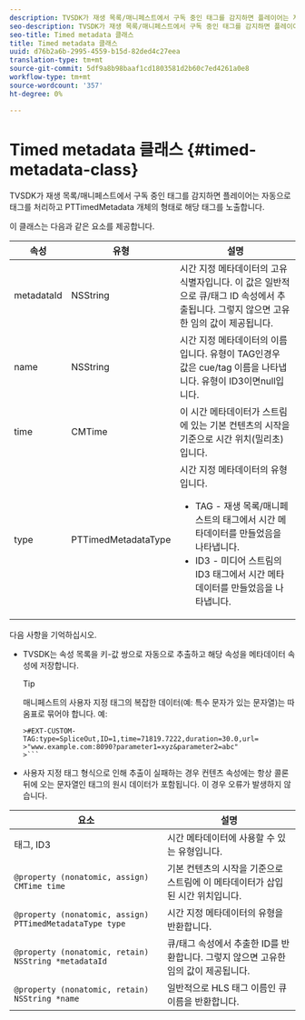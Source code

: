 ```yaml
---
description: TVSDK가 재생 목록/매니페스트에서 구독 중인 태그를 감지하면 플레이어는 자동으로 태그를 처리하고 PTTimedMetadata 개체의 형태로 해당 태그를 노출합니다.
seo-description: TVSDK가 재생 목록/매니페스트에서 구독 중인 태그를 감지하면 플레이어는 자동으로 태그를 처리하고 PTTimedMetadata 개체의 형태로 해당 태그를 노출합니다.
seo-title: Timed metadata 클래스
title: Timed metadata 클래스
uuid: d76b2a6b-2995-4559-b15d-82ded4c27eea
translation-type: tm+mt
source-git-commit: 5df9a8b98baaf1cd1803581d2b60c7ed4261a0e8
workflow-type: tm+mt
source-wordcount: '357'
ht-degree: 0%

---
```



# Timed metadata 클래스 {#timed-metadata-class}

TVSDK가 재생 목록/매니페스트에서 구독 중인 태그를 감지하면 플레이어는 자동으로 태그를 처리하고 PTTimedMetadata 개체의 형태로 해당 태그를 노출합니다.

이 클래스는 다음과 같은 요소를 제공합니다.

<table id="table_FFC56AC5B1E04DA99C9309C0223ABA90"> 
 <thead> 
  <tr> 
   <th colname="col1" class="entry"><b>속성</b></th> 
   <th colname="col02" class="entry"><b>유형</b> </th> 
   <th colname="col2" class="entry"><b>설명</b></th> 
  </tr>
 </thead>
 <tbody> 
  <tr> 
   <td colname="col1"> <span class="codeph"> metadataId</span> </td> 
   <td colname="col02"><span class="codeph"> NSString</span> </td> 
   <td colname="col2"> 시간 지정 메타데이터의 고유 식별자입니다. 이 값은 일반적으로 큐/태그 ID 속성에서 추출됩니다. 그렇지 않으면 고유한 임의 값이 제공됩니다. </td> 
  </tr> 
  <tr> 
   <td colname="col1"><span class="codeph"> name</span> </td> 
   <td colname="col02"><span class="codeph"> NSString</span></td> 
   <td colname="col2"> 시간 지정 메타데이터의 이름입니다. 유형이 <span class="codeph"> TAG인</span>경우 값은 cue/tag 이름을 나타냅니다. 유형이 <span class="codeph"> ID3이면</span>null입니다. </td> 
  </tr> 
  <tr> 
   <td colname="col1"><span class="codeph"> time</span> </td> 
   <td colname="col02"><span class="codeph"> CMTime</span></td> 
   <td colname="col2"> 이 시간 메타데이터가 스트림에 있는 기본 컨텐츠의 시작을 기준으로 시간 위치(밀리초)입니다. </td> 
  </tr> 
  <tr> 
   <td colname="col1"><span class="codeph"> type</span> </td> 
   <td colname="col02"> <span class="codeph"> PTTimedMetadataType</span></td> 
   <td colname="col2">시간 지정 메타데이터의 유형입니다. 
    <ul id="ul_70FBFB33E9F846D8B38592560CCE9560"> 
     <li id="li_739D30561BFB4D9B97DF212E4880BA2C">TAG - 재생 목록/매니페스트의 태그에서 시간 메타데이터를 만들었음을 나타냅니다. </li> 
     <li id="li_E785E1DEF1CC4D9DBE7764E5D05EFAFC">ID3 - 미디어 스트림의 ID3 태그에서 시간 메타데이터를 만들었음을 나타냅니다. </li> 
    </ul> </td> 
  </tr> 
 </tbody> 
</table>

<!--<a id="section_737CC47997F74F80A3C5C6171ADE120E"></a>-->

다음 사항을 기억하십시오.

* TVSDK는 속성 목록을 키-값 쌍으로 자동으로 추출하고 해당 속성을 메타데이터 속성에 저장합니다.

   >[!TIP]
   >
   >매니페스트의 사용자 지정 태그의 복잡한 데이터(예: 특수 문자가 있는 문자열)는 따옴표로 묶어야 합니다. 예:
   >
   >
   ```
   >#EXT-CUSTOM-TAG:type=SpliceOut,ID=1,time=71819.7222,duration=30.0,url=
   >"www.example.com:8090?parameter1=xyz&parameter2=abc"
   >```

* 사용자 지정 태그 형식으로 인해 추출이 실패하는 경우 컨텐츠 속성에는 항상 콜론 뒤에 오는 문자열인 태그의 원시 데이터가 포함됩니다. 이 경우 오류가 발생하지 않습니다.

| **요소** | **설명** |
|---|---|
| 태그, ID3 | 시간 메타데이터에 사용할 수 있는 유형입니다. |
| `@property (nonatomic, assign) CMTime time` | 기본 컨텐츠의 시작을 기준으로 스트림에 이 메타데이터가 삽입된 시간 위치입니다. |
| `@property (nonatomic, assign) PTTimedMetadataType type` | 시간 지정 메타데이터의 유형을 반환합니다. |
| `@property (nonatomic, retain) NSString *metadataId` | 큐/태그 속성에서 추출한 ID를 반환합니다. 그렇지 않으면 고유한 임의 값이 제공됩니다. |
| `@property (nonatomic, retain) NSString *name` | 일반적으로 HLS 태그 이름인 큐 이름을 반환합니다. |